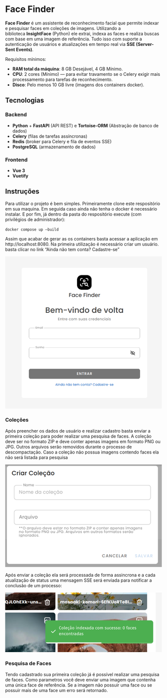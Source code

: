 # **Face Finder**

**Face Finder** é um assistente de reconhecimento facial que permite indexar e pesquisar faces em coleções de imagens. Utilizando a biblioteca **InsightFace** (Python) ele extrai, indexa as faces e realiza buscas com base em uma imagem de referência. Tudo isso com suporte a autenticação de usuários e atualizações em tempo real via **SSE (Server-Sent Events)**.

Requisitos mínimos:

- **RAM total da máquina**: 8 GB Desejável, 4 GB Mínimo.
- **CPU**: 2 cores (Mínimo) — para evitar travamento se o Celery exigir mais processamento para tarefas de reconhecimento.
- **Disco**: Pelo menos 10 GB livre (imagens dos containers docker).

## **Tecnologias**

### **Backend**

- **Python** + **FastAPI** (API REST) e **Tortoise-ORM** (Abstração de banco de dados)
- **Celery** (filas de tarefas assíncronas)
- **Redis** (broker para Celery e fila de eventos SSE)
- **PostgreSQL** (armazenamento de dados)

### **Frontend**

- **Vue 3**
- **Vuetify**

## **Instruções**

Para utilizar o projeto é bem simples. Primeiramente clone este respositório em sua maquina. Em seguida caso ainda não tenha o docker é necessário instalar. E por fim, já dentro da pasta do respositório execute (com privilégios de administrador):

`docker compose up —build`

Assim que acabar de gerar as os containers basta acessar a aplicação em http://localhost:8080. Na primeira utilização é necessário criar um usuário. basta clicar no link “Ainda não tem conta? Cadastre-se”

![image.png](README/image.png)

### Coleções

Após preencher os dados de usuário e realizar cadastro basta enviar a primeira coleção para poder realizar uma pesquisa de faces. A coleção deve ser no formato ZIP e deve conter apenas imagens em formato PNG ou JPG. Outros arquivos serão removidos durante o processo de descompactação. Caso a coleção não possua imagens contendo faces ela não será listada para pesquisa

![image.png](README/image%201.png)

Após enviar a coleção ela será processada de forma assincrona e a cada atualização de status uma mensagem SSE será enviada para notificar a conclusão de um processo:

![sse.png](README/sse.png)

### Pesquisa de Faces

Tendo cadastrado sua primeira coleção já é possível realizar uma pesquisa de faces. Como parametros você deve enviar uma imagem que contenha uma única face de referência. Se a imagem não possuir uma face ou se possuir mais de uma face um erro será retornado.
